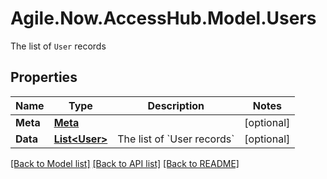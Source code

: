 # Agile.Now.AccessHub.Model.Users
The list of `User` records

## Properties

Name | Type | Description | Notes
------------ | ------------- | ------------- | -------------
**Meta** | [**Meta**](Meta.md) |  | [optional] 
**Data** | [**List&lt;User&gt;**](User.md) | The list of &#x60;User records&#x60; | [optional] 
[[Back to Model list]](../README.md#documentation-for-models) [[Back to API list]](../README.md#documentation-for-api-endpoints) [[Back to README]](../README.md)

